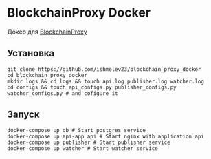 # BlockchainProxy Docker

Докер для [BlockchainProxy](https://github.com/ishmelev23/blockchain_proxy)

## Установка 
```
git clone https://github.com/ishmelev23/blockchain_proxy_docker
cd blockchain_proxy_docker
mkdir logs && cd logs && touch api.log publisher.log watcher.log
cd configs && touch api_configs.py publisher_configs.py watcher_configs.py # and cofigure it
```


## Запуск
```
docker-compose up db # Start postgres service
docker-compose up api-app api # Start nginx with application api
docker-compose up publisher # Start publisher service
docker-compose up watcher # Start watcher service
```

